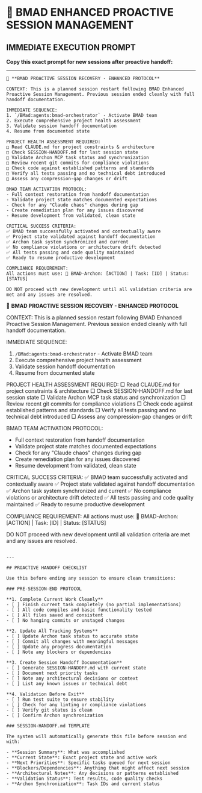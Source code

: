 # 🔄 BMAD ENHANCED PROACTIVE SESSION MANAGEMENT

## IMMEDIATE EXECUTION PROMPT
**Copy this exact prompt for new sessions after proactive handoff:**

---
```
🔄 **BMAD PROACTIVE SESSION RECOVERY - ENHANCED PROTOCOL**

CONTEXT: This is a planned session restart following BMAD Enhanced Proactive Session Management. Previous session ended cleanly with full handoff documentation.

IMMEDIATE SEQUENCE:
1. `/BMad:agents:bmad-orchestrator` - Activate BMAD team
2. Execute comprehensive project health assessment
3. Validate session handoff documentation
4. Resume from documented state

PROJECT HEALTH ASSESSMENT REQUIRED:
□ Read CLAUDE.md for project constraints & architecture
□ Check SESSION-HANDOFF.md for last session state
□ Validate Archon MCP task status and synchronization
□ Review recent git commits for compliance violations
□ Check code against established patterns and standards
□ Verify all tests passing and no technical debt introduced
□ Assess any compression-gap changes or drift

BMAD TEAM ACTIVATION PROTOCOL:
- Full context restoration from handoff documentation
- Validate project state matches documented expectations
- Check for any "Claude chaos" changes during gap
- Create remediation plan for any issues discovered
- Resume development from validated, clean state

CRITICAL SUCCESS CRITERIA:
✅ BMAD team successfully activated and contextually aware
✅ Project state validated against handoff documentation
✅ Archon task system synchronized and current
✅ No compliance violations or architecture drift detected
✅ All tests passing and code quality maintained
✅ Ready to resume productive development

COMPLIANCE REQUIREMENT: 
All actions must use: 🎯 BMAD-Archon: [ACTION] | Task: [ID] | Status: [STATUS]

DO NOT proceed with new development until all validation criteria are met and any issues are resolved.
```
🔄 **BMAD PROACTIVE SESSION RECOVERY - ENHANCED PROTOCOL**

CONTEXT: This is a planned session restart following BMAD Enhanced Proactive Session Management. Previous session ended cleanly with full handoff documentation.

IMMEDIATE SEQUENCE:
1. `/BMad:agents:bmad-orchestrator` - Activate BMAD team
2. Execute comprehensive project health assessment
3. Validate session handoff documentation
4. Resume from documented state

PROJECT HEALTH ASSESSMENT REQUIRED:
□ Read CLAUDE.md for project constraints & architecture
□ Check SESSION-HANDOFF.md for last session state
□ Validate Archon MCP task status and synchronization
□ Review recent git commits for compliance violations
□ Check code against established patterns and standards
□ Verify all tests passing and no technical debt introduced
□ Assess any compression-gap changes or drift

BMAD TEAM ACTIVATION PROTOCOL:
- Full context restoration from handoff documentation
- Validate project state matches documented expectations
- Check for any "Claude chaos" changes during gap
- Create remediation plan for any issues discovered
- Resume development from validated, clean state

CRITICAL SUCCESS CRITERIA:
✅ BMAD team successfully activated and contextually aware
✅ Project state validated against handoff documentation
✅ Archon task system synchronized and current
✅ No compliance violations or architecture drift detected
✅ All tests passing and code quality maintained
✅ Ready to resume productive development

COMPLIANCE REQUIREMENT: 
All actions must use: 🎯 BMAD-Archon: [ACTION] | Task: [ID] | Status: [STATUS]

DO NOT proceed with new development until all validation criteria are met and any issues are resolved.
```

---

## PROACTIVE HANDOFF CHECKLIST

Use this before ending any session to ensure clean transitions:

### PRE-SESSION-END PROTOCOL

**1. Complete Current Work Cleanly**
- [ ] Finish current task completely (no partial implementations)
- [ ] All code compiles and basic functionality tested
- [ ] All files saved and consistent
- [ ] No hanging commits or unstaged changes

**2. Update All Tracking Systems**
- [ ] Update Archon task status to accurate state
- [ ] Commit all changes with meaningful messages
- [ ] Update any progress documentation
- [ ] Note any blockers or dependencies

**3. Create Session Handoff Documentation**
- [ ] Generate SESSION-HANDOFF.md with current state
- [ ] Document next priority tasks
- [ ] Note any architectural decisions or context
- [ ] List any known issues or technical debt

**4. Validation Before Exit**
- [ ] Run test suite to ensure stability
- [ ] Check for any linting or compliance violations
- [ ] Verify git status is clean
- [ ] Confirm Archon synchronization

### SESSION-HANDOFF.md TEMPLATE

The system will automatically generate this file before session end with:

- **Session Summary**: What was accomplished
- **Current State**: Exact project state and active work
- **Next Priorities**: Specific tasks queued for next session
- **Blockers/Dependencies**: Anything that might affect next session
- **Architectural Notes**: Any decisions or patterns established
- **Validation Status**: Test results, code quality checks
- **Archon Synchronization**: Task IDs and current status